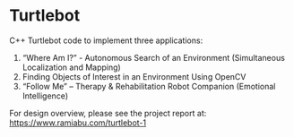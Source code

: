 # Turtlebot
C++ Turtlebot code to implement three applications:
1. “Where Am I?” - Autonomous Search of an Environment (Simultaneous Localization and Mapping)
2. Finding Objects of Interest in an Environment Using OpenCV
3. “Follow Me” – Therapy & Rehabilitation Robot Companion (Emotional Intelligence)

For design overview, please see the project report at: https://www.ramiabu.com/turtlebot-1
